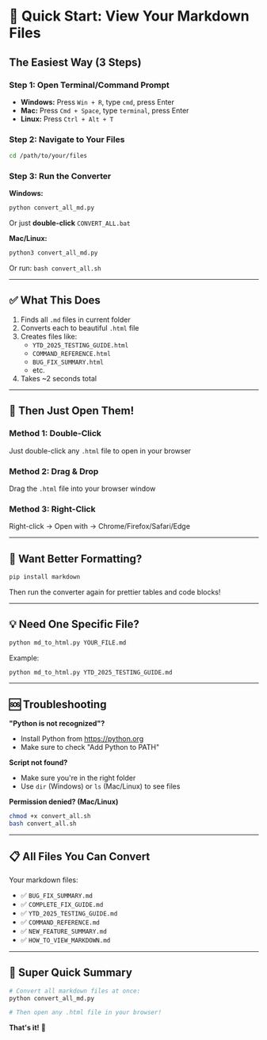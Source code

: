 # 🚀 Quick Start: View Your Markdown Files

## The Easiest Way (3 Steps)

### Step 1: Open Terminal/Command Prompt
- **Windows:** Press `Win + R`, type `cmd`, press Enter
- **Mac:** Press `Cmd + Space`, type `terminal`, press Enter
- **Linux:** Press `Ctrl + Alt + T`

### Step 2: Navigate to Your Files
```bash
cd /path/to/your/files
```

### Step 3: Run the Converter

**Windows:**
```bash
python convert_all_md.py
```
Or just **double-click** `CONVERT_ALL.bat`

**Mac/Linux:**
```bash
python3 convert_all_md.py
```
Or run: `bash convert_all.sh`

---

## ✅ What This Does

1. Finds all `.md` files in current folder
2. Converts each to beautiful `.html` file
3. Creates files like:
   - `YTD_2025_TESTING_GUIDE.html`
   - `COMMAND_REFERENCE.html`
   - `BUG_FIX_SUMMARY.html`
   - etc.
4. Takes ~2 seconds total

---

## 📂 Then Just Open Them!

### Method 1: Double-Click
Just double-click any `.html` file to open in your browser

### Method 2: Drag & Drop
Drag the `.html` file into your browser window

### Method 3: Right-Click
Right-click → Open with → Chrome/Firefox/Safari/Edge

---

## 🎨 Want Better Formatting?

```bash
pip install markdown
```

Then run the converter again for prettier tables and code blocks!

---

## 💡 Need One Specific File?

```bash
python md_to_html.py YOUR_FILE.md
```

Example:
```bash
python md_to_html.py YTD_2025_TESTING_GUIDE.md
```

---

## 🆘 Troubleshooting

**"Python is not recognized"?**
- Install Python from https://python.org
- Make sure to check "Add Python to PATH"

**Script not found?**
- Make sure you're in the right folder
- Use `dir` (Windows) or `ls` (Mac/Linux) to see files

**Permission denied? (Mac/Linux)**
```bash
chmod +x convert_all.sh
bash convert_all.sh
```

---

## 📋 All Files You Can Convert

Your markdown files:
- ✅ `BUG_FIX_SUMMARY.md`
- ✅ `COMPLETE_FIX_GUIDE.md`
- ✅ `YTD_2025_TESTING_GUIDE.md`
- ✅ `COMMAND_REFERENCE.md`
- ✅ `NEW_FEATURE_SUMMARY.md`
- ✅ `HOW_TO_VIEW_MARKDOWN.md`

---

## 🎯 Super Quick Summary

```bash
# Convert all markdown files at once:
python convert_all_md.py

# Then open any .html file in your browser!
```

**That's it!** 🎉
